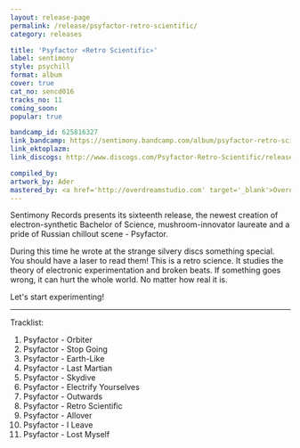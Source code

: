 ```yaml
---
layout: release-page
permalink: /release/psyfactor-retro-scientific/
category: releases

title: 'Psyfactor «Retro Scientific»'
label: sentimony
style: psychill
format: album
cover: true
cat_no: sencd016
tracks_no: 11
coming_soon: 
popular: true

bandcamp_id: 625816327
link_bandcamp: https://sentimony.bandcamp.com/album/psyfactor-retro-scientific
link_ektoplazm: 
link_discogs: http://www.discogs.com/Psyfactor-Retro-Scientific/release/5399930

compiled_by: 
artwork_by: Ader
mastered_by: <a href='http://overdreamstudio.com' target='_blank'>Overdream Studio</a>
---
```


Sentimony Records presents its sixteenth release, the newest creation of electron-synthetic Bachelor of Science, mushroom-innovator laureate and a pride of Russian chillout scene - Psyfactor.

During this time he wrote at the strange silvery discs something special. You should have a laser to read them! This is a retro science. It studies the theory of electronic experimentation and broken beats. If something goes wrong, it can hurt the whole world. No matter how real it is.

Let's start experimenting!

---
Tracklist:

01. Psyfactor - Orbiter
02. Psyfactor - Stop Going
03. Psyfactor - Earth-Like
04. Psyfactor - Last Martian
05. Psyfactor - Skydive
06. Psyfactor - Electrify Yourselves
07. Psyfactor - Outwards
08. Psyfactor - Retro Scientific
09. Psyfactor - Allover
10. Psyfactor - I Leave
11. Psyfactor - Lost Myself
